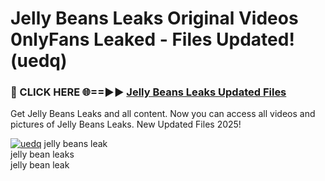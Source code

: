 # Jelly Beans Leaks Original Videos 0nlyFans Leaked - Files Updated! (uedq)

<h3>🔴 CLICK HERE 🌐==►► <a href="https://tinyurl.com/2jnfzry5" rel="nofollow">Jelly Beans Leaks Updated Files</a></h3>

Get Jelly Beans Leaks and all content. Now you can access all videos and pictures of Jelly Beans Leaks. New Updated Files 2025!

[![uedq](https://i.imgur.com/GyGTBgg.gif)](https://tinyurl.com/2jnfzry5)
jelly beans leak<br>
jelly bean leaks<br>
jelly bean leak